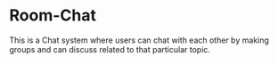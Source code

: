 # Room-Chat
This is a Chat system where users can chat with each other by making groups and can discuss related to that particular topic.
